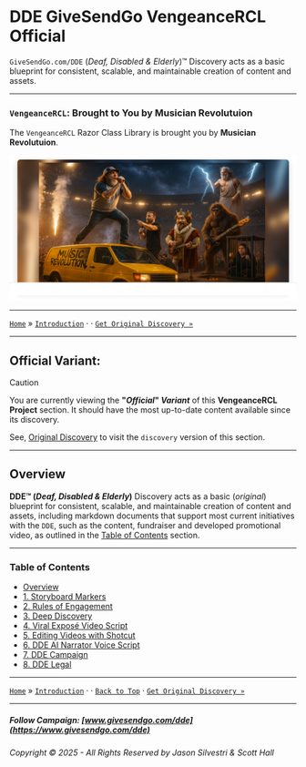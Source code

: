 ﻿# DDE GiveSendGo VengeanceRCL Official

`GiveSendGo.com/DDE` (_Deaf, Disabled & Elderly_)™ Discovery acts as a basic blueprint for consistent, scalable, and maintainable creation of content and assets.

---

### `VengeanceRCL`: Brought to You by Musician Revolutuion

The `VengeanceRCL` Razor Class Library is brought you by **Musician Revolutuion**.

![Musician Revolutuion](https://github.com/JasonSilvestri/VengeanceRCL/blob/master/VengeanceRCL/wwwroot/images/musician-revolution-splash.png)

---

[`Home`](./../../../README.md) » [`Introduction`](./README.md) · · [`Get Original Discovery »`](../Discovery/README.md) 

---

## **Official Variant:**

> [!CAUTION]
> You are currently viewing the **"_Official_" _Variant_** of this **VengeanceRCL Project** section.  It should have the most up-to-date content available since its discovery.
>
> See, [Original Discovery](../Discovery/README.md) to visit the `discovery` version of this section.

---

## **Overview**


**DDE™ (_Deaf, Disabled & Elderly_)** Discovery acts as a basic (_original_) blueprint for consistent, scalable, and maintainable creation of content and assets, including markdown documents that support most current initiatives with the `DDE`, such as the content, fundraiser and developed promotional video, as outlined in the [Table of Contents](#table-of-contents) section.

---

### Table of Contents

- [Overview](#overview)
- [1. Storyboard Markers](./StoryboardMarkers.md)
- [2. Rules of Engagement](./RulesofEngagement.md)
- [3. Deep Discovery](./DeepDiscovery.md)
- [4. Viral Exposé Video Script](./ViralExposeVideoScript.md)
- [5. Editing Videos with Shotcut](./EditingVideoswithShotcut.md)
- [6. DDE AI Narrator Voice Script](./DdeGiveSendGoAiVoices.md)
- [7. DDE Campaign](./DdeGiveSendGoCampaignSync.md)
- [8. DDE Legal](./Legal/README.md)

---

[`Home`](./../../../README.md) » [`Introduction`](./README.md) · · [`Back to Top`](#table-of-contents) · [`Get Original Discovery »`](../Discovery/README.md) 

---

##### Follow Campaign: [www.givesendgo.com/dde](https://www.givesendgo.com/dde)

###### Copyright © 2025 - All Rights Reserved by Jason Silvestri & Scott Hall